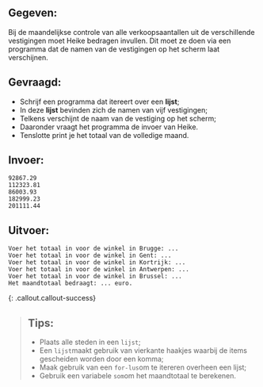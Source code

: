 ## Gegeven: 
Bij de maandelijkse controle van alle verkoopsaantallen uit de verschillende vestigingen moet Heike bedragen invullen. 
Dit moet ze doen via een programma dat de namen van de vestigingen op het scherm laat verschijnen. 

## Gevraagd: 
* Schrijf een programma dat itereert over een **lijst**; 
* In deze **lijst** bevinden zich de namen van vijf vestigingen; 
* Telkens verschijnt de naam van de vestiging op het scherm; 
* Daaronder vraagt het programma de invoer van Heike. 
* Tenslotte print je het totaal van de volledige maand. 

## Invoer: 
```
92867.29
112323.81
86003.93
182999.23
201111.44
```

## Uitvoer: 
```
Voer het totaal in voor de winkel in Brugge: ...
Voer het totaal in voor de winkel in Gent: ...
Voer het totaal in voor de winkel in Kortrijk: ...
Voer het totaal in voor de winkel in Antwerpen: ...
Voer het totaal in voor de winkel in Brussel: ...
Het maandtotaal bedraagt: ... euro.

```

{: .callout.callout-success}
>## Tips: 
>* Plaats alle steden in een `lijst`;
>* Een `lijst`maakt gebruik van vierkante haakjes waarbij de items gescheiden worden door een komma; 
>* Maak gebruik van een `for-lus`om te itereren overheen een lijst; 
>* Gebruik een variabele `som`om het maandtotaal te berekenen. 